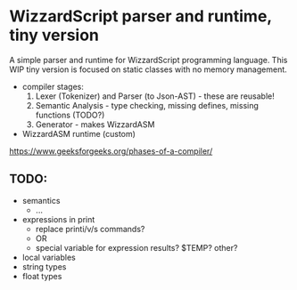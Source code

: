 WizzardScript parser and runtime, tiny version
==============================================

A simple parser and runtime for WizzardScript programming language.
This WIP tiny version is focused on static classes with no memory management.

- compiler stages:
	1. Lexer (Tokenizer) and Parser (to Json-AST) - these are reusable!
	2. Semantic Analysis - type checking, missing defines, missing functions (TODO?)
	3. Generator - makes WizzardASM
- WizzardASM runtime (custom)

https://www.geeksforgeeks.org/phases-of-a-compiler/


TODO:
-----
- semantics
	- ...
- expressions in print
	- replace printi/v/s commands?
	- OR
	- special variable for expression results? $TEMP? other?
- local variables
- string types
- float types
